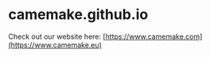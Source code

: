 # camemake.github.io

Check out our website here: [https://www.camemake.com](https://www.camemake.eu)
